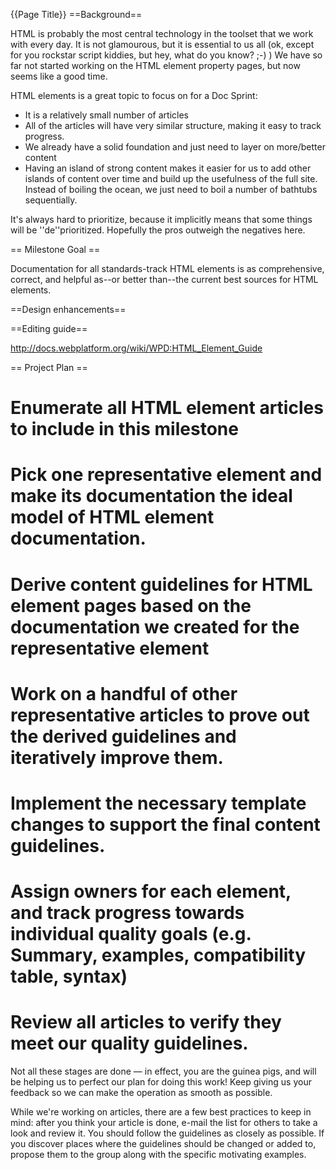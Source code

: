 {{Page Title}}
==Background==

HTML is probably the most central technology in the toolset that we work with every day. It is not glamourous, but it is essential to us all (ok, except for you rockstar script kiddies, but hey, what do you know? ;-) ) We have so far not started working on the HTML element property pages, but now seems like a good time.

HTML elements is a great topic to focus on for a Doc Sprint:

* It is a relatively small number of articles
* All of the articles will have very similar structure, making it easy to track progress.
* We already have a solid foundation and just need to layer on more/better content
* Having an island of strong content makes it easier for us to add other islands of content over time and build up the usefulness of the full site. Instead of boiling the ocean, we just need to boil a number of bathtubs sequentially.

It's always hard to prioritize, because it implicitly means that some things will be ''de''prioritized. Hopefully the pros outweigh the negatives here.

== Milestone Goal ==

Documentation for all standards-track HTML elements is as comprehensive, correct, and helpful as--or better than--the current best sources for HTML elements.

==Design enhancements==
<subpages/>

==Editing guide==

http://docs.webplatform.org/wiki/WPD:HTML_Element_Guide

== Project Plan ==

# Enumerate all HTML element articles to include in this milestone
# Pick one representative element and make its documentation the ideal model of HTML element documentation.
# Derive content guidelines for HTML element pages based on the documentation we created for the representative element
# Work on a handful of other representative articles to prove out the derived guidelines and iteratively improve them.
# Implement the necessary template changes to support the final content guidelines.
# Assign owners for each element, and track progress towards individual quality goals (e.g. Summary, examples, compatibility table, syntax)
# Review all articles to verify they meet our quality guidelines.

Not all these stages are done — in effect, you are the guinea pigs, and will be helping us to perfect our plan for doing this work! Keep giving us your feedback so we can make the operation as smooth as possible.

While we're working on articles, there are a few best practices to keep in mind: after you think your article is done, e-mail the list for others to take a look and review it. You should follow the guidelines as closely as possible. If you discover places where the guidelines should be changed or added to, propose them to the group along with the specific motivating examples.